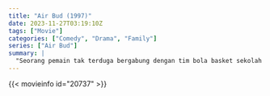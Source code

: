 ```yaml
---
title: "Air Bud (1997)"
date: 2023-11-27T03:19:10Z
tags: ["Movie"]
categories: ["Comedy", "Drama", "Family"]
series: ["Air Bud"]
summary: |
  "Seorang pemain tak terduga bergabung dengan tim bola basket sekolah - seekor anjing sirkus yang melarikan diri dari tuan yang kejam."
---
```


<mux-player stream-type="on-demand"
src="https://kp3d-my.sharepoint.com/personal/ryoo_kp3d_onmicrosoft_com/_layouts/15/download.aspx?share=ESEnseBdkSJJvrbOGdecZ2UBK6fSEL69HL5XUh-Mc82G3Q" prefer-playback="mse" controls>

</mux-player>


{{< movieinfo id="20737" >}}

<script src="https://cdn.jsdelivr.net/npm/@mux/mux-player"></script>

 <script type="application/ld+json ">
{
"@context": "https://schema.org/",
"@type": "VideoObject",
"name": "Air Bud (1997)",
"contentUrl": "https://stream.mux.com/XkehLVd8SRqzAcsi3LpM8qChM01VBQ76d01HEiWoeBmcI.m3u8",
"thumbnailUrl": "https://www.themoviedb.org/t/p/original/jFs3RF8Khp07o1rsJ3ccW6Pa2uR.jpg?width=314&fit_mode=preserve&time=25",
"uploadDate": "2023-11-27T03:19:10Z",
}

</script>
